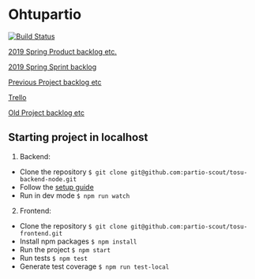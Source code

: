 # Ohtupartio

[![Build Status](https://travis-ci.org/partio-scout/tosu-frontend.svg?branch=master)](https://travis-ci.org/partio-scout/tosu-frontend)

[2019 Spring Product backlog etc.](https://trello.com/b/87G4Y96t/tosu-app)

[2019 Spring Sprint backlog](https://docs.google.com/spreadsheets/d/1JXfi_ZUgXKkfvnegcy7C4KUzVWvdBlr7t2WN6icuReA/edit#gid=881218288)

[Previous Project backlog etc](https://docs.google.com/spreadsheets/d/1s8WgWyk6s9hXbjHSsdBv8X7MHLPGrLpprMkqOl15yBo/)

[Trello](https://trello.com/b/87G4Y96t/tosu-app)

[Old Project backlog etc](https://docs.google.com/spreadsheets/d/1cA-ldx-M_ppxSicxjL06BmAjhoNi5I55M5BugoUBD98/edit?usp=drivesdk)

## Starting project in localhost

1. Backend: 
  * Clone the repository ```$ git clone git@github.com:partio-scout/tosu-backend-node.git```
  * Follow the [setup guide](https://github.com/partio-scout/tosu-backend-node#tosu-backend-node)
  * Run in dev mode ```$ npm run watch```

2. Frontend:
  * Clone the repository ```$ git clone git@github.com:partio-scout/tosu-frontend.git```
  * Install npm packages ```$ npm install```
  * Run the project ```$ npm start```
  * Run tests ```$ npm test```
  * Generate test coverage ```$ npm run test-local```
